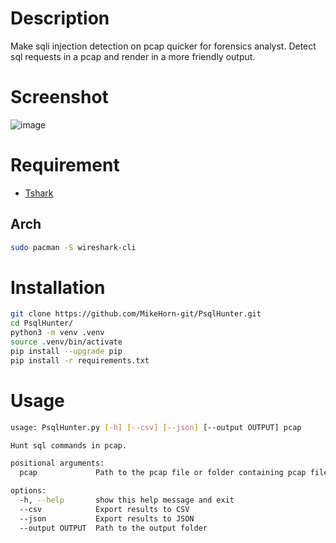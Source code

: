# Description

Make sqli injection detection on pcap quicker for forensics analyst.
Detect sql requests in a pcap and render in a more friendly output.

# Screenshot

![image](https://github.com/MikeHorn-git/PsqlHunter/.assets/screen.png)

# Requirement

* [Tshark](https://www.wireshark.org/docs/man-pages/tshark.html)

## Arch

```bash
sudo pacman -S wireshark-cli
```

# Installation

```bash
git clone https://github.com/MikeHorn-git/PsqlHunter.git
cd PsqlHunter/
python3 -m venv .venv
source .venv/bin/activate
pip install --upgrade pip
pip install -r requirements.txt
```

# Usage

```bash
usage: PsqlHunter.py [-h] [--csv] [--json] [--output OUTPUT] pcap

Hunt sql commands in pcap.

positional arguments:
  pcap             Path to the pcap file or folder containing pcap files

options:
  -h, --help       show this help message and exit
  --csv            Export results to CSV
  --json           Export results to JSON
  --output OUTPUT  Path to the output folder
```

